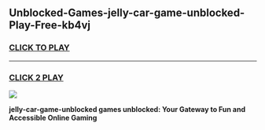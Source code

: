 
## Unblocked-Games-jelly-car-game-unblocked-Play-Free-kb4vj
<h3>
<a href="https://premium76.site?title=jelly-car-game-unblocked&ref=23A">CLICK TO PLAY</a></h3>
<hr>

<h3>
<a href="https://premium76.site?title=jelly-car-game-unblocked&ref=23A">CLICK 2 PLAY</a>
  
</h3>

<a href="https://premium76.site?title=jelly-car-game-unblocked&ref=23A"><img src="https://clearcache.store/games.png"></a>


**jelly-car-game-unblocked games unblocked: Your Gateway to Fun and Accessible Online Gaming**
